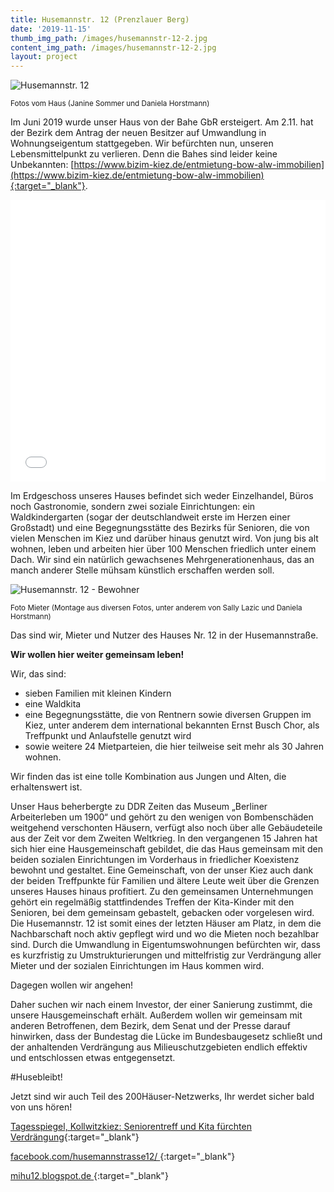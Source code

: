 ```yaml
---
title: Husemannstr. 12 (Prenzlauer Berg)
date: '2019-11-15'
thumb_img_path: /images/husemannstr-12-2.jpg
content_img_path: /images/husemannstr-12-2.jpg
layout: project
---
```

![Husemannstr. 12](/images/husemannstr-12-1.jpg)

<sup>Fotos vom Haus (Janine Sommer und Daniela Horstmann)</sup>

Im Juni 2019 wurde unser Haus von der Bahe GbR ersteigert. Am 2.11. hat der Bezirk dem Antrag der neuen Besitzer auf Umwandlung in Wohnungseigentum stattgegeben. Wir befürchten nun, unseren Lebensmittelpunkt zu verlieren. Denn die Bahes sind leider keine Unbekannten: [https://www.bizim-kiez.de/entmietung-bow-alw-immobilien](https://www.bizim-kiez.de/entmietung-bow-alw-immobilien){:target="_blank"}.

<iframe title="" aria-label="Locator-Karte" id="datawrapper-chart-NWoaH" src="//datawrapper.dwcdn.net/NWoaH/1/" scrolling="no" frameborder="0" style="width: 0; min-width: 100% !important; border: none;" height="451"></iframe><script type="text/javascript">!function(){"use strict";window.addEventListener("message",function(a){if(void 0!==a.data["datawrapper-height"])for(var e in a.data["datawrapper-height"]){var t=document.getElementById("datawrapper-chart-"+e)||document.querySelector("iframe[src*='"+e+"']");t&&(t.style.height=a.data["datawrapper-height"][e]+"px")}})}();</script>

Im Erdgeschoss unseres Hauses befindet sich weder Einzelhandel, Büros noch Gastronomie, sondern zwei soziale Einrichtungen: ein Waldkindergarten (sogar der deutschlandweit erste im Herzen einer Großstadt) und eine Begegnungsstätte des Bezirks für Senioren, die von vielen Menschen im Kiez und darüber hinaus genutzt wird. Von jung bis alt wohnen, leben und arbeiten hier über 100 Menschen friedlich unter einem Dach. Wir sind ein natürlich gewachsenes Mehrgenerationenhaus, das an manch anderer Stelle mühsam künstlich erschaffen werden soll.

![Husemannstr. 12 - Bewohner](/images/husemannstr-12-3.jpg)

<sup>Foto Mieter (Montage aus diversen Fotos, unter anderem von Sally Lazic und Daniela Horstmann)</sup>

Das sind wir, Mieter und Nutzer des Hauses Nr. 12 in der Husemannstraße.

<strong>Wir wollen hier weiter gemeinsam leben!</strong>

Wir, das sind:
* sieben Familien mit kleinen Kindern
* eine Waldkita
* eine Begegnungsstätte, die von Rentnern sowie diversen Gruppen im Kiez, unter anderem dem international bekannten Ernst Busch Chor, als Treffpunkt und Anlaufstelle genutzt wird 
* sowie weitere 24 Mietparteien, die hier teilweise seit mehr als 30 Jahren wohnen.

Wir finden das ist eine tolle Kombination aus Jungen und Alten, die erhaltenswert ist.

Unser Haus beherbergte zu DDR Zeiten das Museum „Berliner Arbeiterleben um 1900“ und gehört zu den wenigen von Bombenschäden weitgehend verschonten Häusern, verfügt also noch über alle Gebäudeteile aus der Zeit vor dem Zweiten Weltkrieg. In den vergangenen 15 Jahren hat sich hier eine Hausgemeinschaft gebildet, die das Haus gemeinsam mit den beiden sozialen Einrichtungen im Vorderhaus in friedlicher Koexistenz bewohnt und gestaltet. Eine Gemeinschaft, von der unser Kiez auch dank der beiden Treffpunkte für Familien und ältere Leute weit über die Grenzen unseres Hauses hinaus profitiert. Zu den gemeinsamen Unternehmungen gehört ein regelmäßig stattfindendes Treffen der Kita-Kinder mit den Senioren, bei dem gemeinsam gebastelt, gebacken oder vorgelesen wird. Die Husemannstr. 12 ist somit eines der letzten Häuser am Platz, in dem die Nachbarschaft noch aktiv gepflegt wird und wo die Mieten noch bezahlbar sind. Durch die Umwandlung in Eigentumswohnungen befürchten wir, dass es kurzfristig zu Umstrukturierungen und mittelfristig zur Verdrängung aller Mieter und der sozialen Einrichtungen im Haus kommen wird.

Dagegen wollen wir angehen!

Daher suchen wir nach einem Investor, der einer Sanierung zustimmt, die unsere Hausgemeinschaft erhält. Außerdem wollen wir gemeinsam mit anderen Betroffenen, dem Bezirk, dem Senat und der Presse darauf hinwirken, dass der Bundestag die Lücke im Bundesbaugesetz schließt und der anhaltenden Verdrängung aus Milieuschutzgebieten endlich effektiv und entschlossen etwas entgegensetzt.

#Husebleibt!

Jetzt sind wir auch Teil des 200Häuser-Netzwerks, Ihr werdet sicher bald von uns hören!

[Tagesspiegel, Kollwitzkiez: Seniorentreff und Kita fürchten Verdrängung](https://leute.tagesspiegel.de/pankow/macher/2019/11/21/103094/kollwitzkiez-seniorentreff-und-kita-fuerchten-verdraengung/?utm_source=TS-Leute&utm_medium=link&utm_campaign=leute_newsletter){:target="_blank"}

[facebook.com/husemannstrasse12/](https://www.facebook.com/husemannstrasse12/){:target="_blank"}

[mihu12.blogspot.de](http://www.mihu12.blogspot.de){:target="_blank"}
